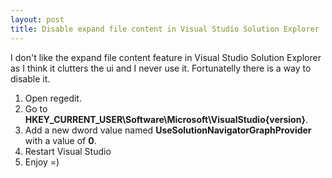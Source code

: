 ```yaml
---
layout: post
title: Disable expand file content in Visual Studio Solution Explorer
---
```


I don't like the expand file content feature in Visual Studio Solution Explorer as I think it clutters the ui and I never use it.
Fortunatelly there is a way to disable it.

1. Open regedit.
2. Go to **HKEY_CURRENT_USER\Software\Microsoft\VisualStudio\{version}**.
3. Add a new dword value named **UseSolutionNavigatorGraphProvider** with a value of **0**.
4. Restart Visual Studio
5. Enjoy =)